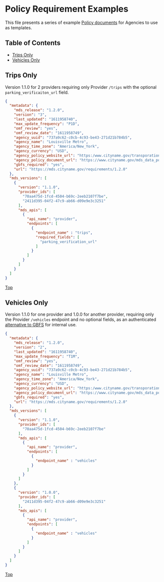 # Policy Requirement Examples

This file presents a series of example [Policy documents](../README.md#requirement) for Agencies to use as templates.

## Table of Contents

- [Trips Only](#trips-only)
- [Vehicles Only](#vehicles-only)

## Trips Only

Version 1.1.0 for 2 providers requiring only Provider `/trips` with the optional `parking_verificaiton_url` field.  

```json
{
  "metadata": {
    "mds_release": "1.2.0",
    "version": "3",
    "last_updated": "1611958740",
    "max_update_frequency": "P1D",
    "omf_review": "yes",
    "omf_review_date": "1611958749",
    "agency_uuid": "737a9c62-c0cb-4c93-be43-271d21b784b5",
    "agency_name": "Louisville Metro",
    "agency_time_zone": "America/New_York",
    "agency_currency": "USD",
    "agency_policy_website_url": "https:/www.cityname.gov/transporation/shared-devices.html",
    "agency_policy_document_url": "https://www.cityname.gov/mds_data_policy.pdf",
    "gbfs_required": "yes",
    "url": "https://mds.cityname.gov/requirements/1.2.0"
  },
  "mds_versions": [
    {
      "version": "1.1.0",
      "provider_ids": [
        "70aa475d-1fcd-4504-b69c-2eeb2107f7be",
        "2411d395-04f2-47c9-ab66-d09e9e3c3251"
      ],
      "mds_apis": [
        {
          "api_name": "provider",
          "endpoints": [ 
            {
              "endpoint_name" : "trips",
              "required_fields": [
                "parking_verification_url"
              ]
            } 
          ]
        }
      ]
    }
  ]
}
```

[Top](#table-of-contents)
  
## Vehicles Only

Version 1.1.0 for one provider and 1.0.0 for another provider, requiring only the Provider `/vehicles` endpoint and no optional fields, as an authenticated [alternative to GBFS](https://github.com/openmobilityfoundation/mobility-data-specification/wiki/MDS-Vehicles) for internal use.

```json
{
  "metadata": {
    "mds_release": "1.2.0",
    "version": "2",
    "last_updated": "1611958740",
    "max_update_frequency": "T1M",
    "omf_review": "yes",
    "omf_review_date": "1611958749",
    "agency_uuid": "737a9c62-c0cb-4c93-be43-271d21b784b5",
    "agency_name": "Louisville Metro",
    "agency_time_zone": "America/New_York",
    "agency_currency": "USD",
    "agency_policy_website_url": "https:/www.cityname.gov/transporation/shared-devices.html",
    "agency_policy_document_url": "https://www.cityname.gov/mds_data_policy.pdf",
    "gbfs_required": "yes",
    "url": "https://mds.cityname.gov/requirements/1.2.0"
  },
  "mds_versions": [
    {
      "version": "1.1.0",
      "provider_ids": [
        "70aa475d-1fcd-4504-b69c-2eeb2107f7be"
      ],
      "mds_apis": [
        {
          "api_name": "provider",
          "endpoints": [ 
            {
              "endpoint_name" : "vehicles"
            } 
          ]
        }
      ]
    },
    {
      "version": "1.0.0",
      "provider_ids": [
        "2411d395-04f2-47c9-ab66-d09e9e3c3251"
      ],
      "mds_apis": [
        {
          "api_name": "provider",
          "endpoints": [ 
            {
              "endpoint_name" : "vehicles"
            } 
          ]
        }
      ]
    }
  ]
}
```

[Top](#table-of-contents)
